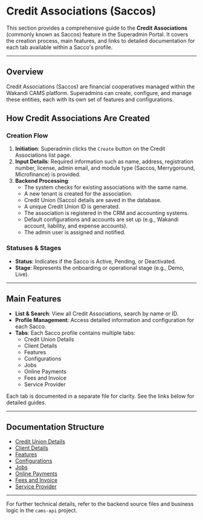 # Credit Associations (Saccos)

This section provides a comprehensive guide to the **Credit Associations** (commonly known as Saccos) feature in the Superadmin Portal. It covers the creation process, main features, and links to detailed documentation for each tab available within a Sacco's profile.

---

## Overview
Credit Associations (Saccos) are financial cooperatives managed within the Wakandi CAMS platform. Superadmins can create, configure, and manage these entities, each with its own set of features and configurations.

## How Credit Associations Are Created

### Creation Flow
1. **Initiation**: Superadmin clicks the `Create` button on the Credit Associations list page.
2. **Input Details**: Required information such as name, address, registration number, license, admin email, and module type (Saccos, Merrygoround, Microfinance) is provided.
3. **Backend Processing**:
   - The system checks for existing associations with the same name.
   - A new tenant is created for the association.
   - Credit Union (Sacco) details are saved in the database.
   - A unique Credit Union ID is generated.
   - The association is registered in the CRM and accounting systems.
   - Default configurations and accounts are set up (e.g., Wakandi account, liability, and expense accounts).
   - The admin user is assigned and notified.

### Statuses & Stages
- **Status**: Indicates if the Sacco is Active, Pending, or Deactivated.
- **Stage**: Represents the onboarding or operational stage (e.g., Demo, Live).

---

## Main Features
- **List & Search**: View all Credit Associations, search by name or ID.
- **Profile Management**: Access detailed information and configuration for each Sacco.
- **Tabs**: Each Sacco profile contains multiple tabs:
  - Credit Union Details
  - Client Details
  - Features
  - Configurations
  - Jobs
  - Online Payments
  - Fees and Invoice
  - Service Provider

Each tab is documented in a separate file for clarity. See the links below for detailed guides.

---

## Documentation Structure
- [Credit Union Details](./CreditUnionDetails.md)
- [Client Details](./ClientDetails.md)
- [Features](./Features.md)
- [Configurations](./Configurations.md)
- [Jobs](./Jobs.md)
- [Online Payments](./OnlinePayments.md)
- [Fees and Invoice](./FeesAndInvoice.md)
- [Service Provider](./ServiceProvider.md)

---

For further technical details, refer to the backend source files and business logic in the `cams-api` project. 